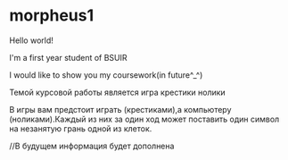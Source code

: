 # morpheus1
Hello world!

I'm a first year student of BSUIR

I would like to show you my coursework(in future^_^)

Темой курсовой работы является игра крестики нолики

В игры вам предстоит играть (крестиками),а компьютеру (ноликами).Каждый из них за один ход может поставить один символ на незанятую грань одной из клеток.

//В будущем информация будет дополнена


